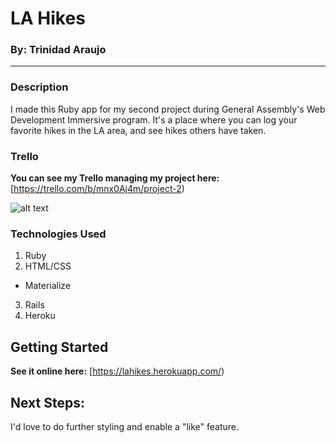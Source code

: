 # LA Hikes

### By: Trinidad Araujo
---

### Description

I made this Ruby app for my second project during General Assembly's Web Development Immersive program.  It's a place where you can log your favorite hikes in the LA area, and see hikes others have taken.

### Trello

**You can see my Trello managing my project here:** [https://trello.com/b/mnx0Aj4m/project-2)



![alt text](http://i.imgur.com/97qHJh2.png)

### Technologies Used
1. Ruby
2. HTML/CSS
 + Materialize
3. Rails
4. Heroku

## Getting Started

**See it online here:** [https://lahikes.herokuapp.com/)

## Next Steps:

I'd love to do further styling and enable a "like" feature.
